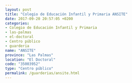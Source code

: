 ```yaml
---
layout: post
title: "Colegio de Educación Infantil y Primaria ANSITE"
date: 2017-09-20 20:57:05 +0200
categories:
- Colegio de Educación Infantil y Primaria
- las-palmas
- el-doctoral
- Centro público
- guarderia
name: "ANSITE"
province: "Las Palmas"
location: "El Doctoral"
code: "35003952"
type: "Centro público"
permalink: /guarderias/ansite.html
---
```

